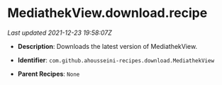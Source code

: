 # MediathekView.download.recipe

_Last updated 2021-12-23 19:58:07Z_

- **Description**: Downloads the latest version of MediathekView.

- **Identifier**: `com.github.ahousseini-recipes.download.MediathekView`

- **Parent Recipes**: `None`